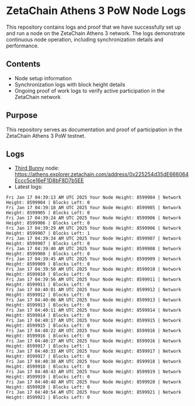 # ZetaChain Athens 3 PoW Node Logs
This repository contains logs and proof that we have successfully set up and run a node on the ZetaChain Athens 3 network. The logs demonstrate continuous node operation, including synchronization details and performance.

## Contents
- Node setup information
- Synchronization logs with block height details
- Ongoing proof of work logs to verify active participation in the ZetaChain network

## Purpose
This repository serves as documentation and proof of participation in the ZetaChain Athens 3 PoW testnet.

## Logs

- [Third Bunny](https://thirdbunny.xyz/) node: https://athens.explorer.zetachain.com/address/0x225254d35dE666064Eccc5ce16eF1D8bF8D7b5EE
- Latest logs:
```
Fri Jan 17 04:39:13 AM UTC 2025 Your Node Height: 8599904 | Network Height: 8599904 | Blocks Left: 0
Fri Jan 17 04:39:18 AM UTC 2025 Your Node Height: 8599905 | Network Height: 8599905 | Blocks Left: 0
Fri Jan 17 04:39:24 AM UTC 2025 Your Node Height: 8599906 | Network Height: 8599906 | Blocks Left: 0
Fri Jan 17 04:39:29 AM UTC 2025 Your Node Height: 8599906 | Network Height: 8599907 | Blocks Left: 1
Fri Jan 17 04:39:34 AM UTC 2025 Your Node Height: 8599907 | Network Height: 8599907 | Blocks Left: 0
Fri Jan 17 04:39:40 AM UTC 2025 Your Node Height: 8599908 | Network Height: 8599908 | Blocks Left: 0
Fri Jan 17 04:39:45 AM UTC 2025 Your Node Height: 8599909 | Network Height: 8599909 | Blocks Left: 0
Fri Jan 17 04:39:50 AM UTC 2025 Your Node Height: 8599910 | Network Height: 8599910 | Blocks Left: 0
Fri Jan 17 04:39:56 AM UTC 2025 Your Node Height: 8599911 | Network Height: 8599911 | Blocks Left: 0
Fri Jan 17 04:40:01 AM UTC 2025 Your Node Height: 8599912 | Network Height: 8599912 | Blocks Left: 0
Fri Jan 17 04:40:06 AM UTC 2025 Your Node Height: 8599913 | Network Height: 8599913 | Blocks Left: 0
Fri Jan 17 04:40:11 AM UTC 2025 Your Node Height: 8599914 | Network Height: 8599914 | Blocks Left: 0
Fri Jan 17 04:40:17 AM UTC 2025 Your Node Height: 8599915 | Network Height: 8599915 | Blocks Left: 0
Fri Jan 17 04:40:22 AM UTC 2025 Your Node Height: 8599916 | Network Height: 8599916 | Blocks Left: 0
Fri Jan 17 04:40:27 AM UTC 2025 Your Node Height: 8599916 | Network Height: 8599917 | Blocks Left: 1
Fri Jan 17 04:40:33 AM UTC 2025 Your Node Height: 8599917 | Network Height: 8599917 | Blocks Left: 0
Fri Jan 17 04:40:38 AM UTC 2025 Your Node Height: 8599918 | Network Height: 8599918 | Blocks Left: 0
Fri Jan 17 04:40:43 AM UTC 2025 Your Node Height: 8599919 | Network Height: 8599919 | Blocks Left: 0
Fri Jan 17 04:40:48 AM UTC 2025 Your Node Height: 8599920 | Network Height: 8599920 | Blocks Left: 0
Fri Jan 17 04:40:54 AM UTC 2025 Your Node Height: 8599921 | Network Height: 8599921 | Blocks Left: 0
```
